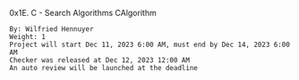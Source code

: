 0x1E. C - Search Algorithms
CAlgorithm

    By: Wilfried Hennuyer
    Weight: 1
    Project will start Dec 11, 2023 6:00 AM, must end by Dec 14, 2023 6:00 AM
    Checker was released at Dec 12, 2023 12:00 AM
    An auto review will be launched at the deadline
